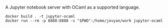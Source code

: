 A Jupyter notebook server with OCaml as a supported language.

```
docker build . -t jupyter-ocaml
docker run --rm -p 8888:8888 -v "$PWD":/home/jovyan/work jupyter-ocaml
```
